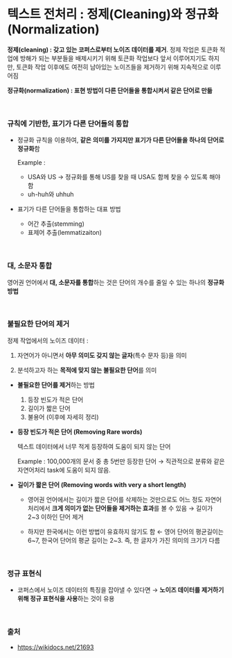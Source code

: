 # 텍스트 전처리 : 정제(Cleaning)와 정규화(Normalization)

**정제(cleaning) : 갖고 있는 코퍼스로부터 노이즈 데이터를 제거**. 정제 작업은 토큰화 적업에 방해가 되는 부분들을 배제시키기 위해 토큰화 작업보다 앞서 이루어지기도 하지만, 토큰화 작업 이후에도 여전히 남아있는 노이즈들을 제거하기  위해 지속적으로 이루어짐

**정규화(normalization) : 표현 방법이 다른 단어들을 통합시켜서 같은 단어로 만듦**

<br>

### 규칙에 기반한, 표기가 다른 단어들의 통합

- 정규화 규칙을 이용하여, **같은 의미를 가지지만 표기가 다른 단어들을 하나의 단어로 정규화**함

  Example :

  - USA와 US  → 정규화를 통해 US를 찾을 때 USA도 함께 찾을 수 있도록 해야함
  - uh-huh와 uhhuh

- 표기가 다른 단어들을 통합하는 대표 방법
  - 어간 추출(stemming)
  - 표제어 추출(lemmatizaiton)

<br>  

### 대, 소문자 통합

영어권 언어에서 **대, 소문자를 통합**하는 것은 단어의 개수를 줄일 수 있는 하나의 **정규화 방법**

<br>

### 불필요한 단어의 제거

정제 작업에서의 노이즈 데이터 : 

1. 자연어가 아니면서 **아무 의미도 갖지 않는 글자**(특수 문자 등)을 의미

2. 분석하고자 하는 **목적에 맞지 않는 불필요한 단어**를 의미
   

- **불필요한 단어를 제거**하는 방법
  1. 등장 빈도가 적은 단어
  2. 길이가 짧은 단어
  3. 불용어 (이후에 자세히 정리)

- **등장 빈도가 적은 단어 (Removing Rare words)**

  텍스트 데이터에서 너무 적게 등장하여 도움이 되지 않는 단어

  Example : 100,000개의 문서 중 총 5번만 등장한 단어 → 직관적으로 분류와 같은 자연어처리 task에 도움이 되지 않음.

- **길이가 짧은 단어 (Removing words with very a short length)**

  - 영어권 언어에서는 길이가 짧은 단어를 삭제하는 것만으로도 어느 정도 자연어 처리에서 **크게 의미가 없는 단어들을 제거하는 효과**를 볼 수 있음 → 길이가 2~3 이하인 단어 제거

  - 하지만 한국에서는 이런 방법이 유효하지 않기도 함 ← 영어 단어의 평균길이는 6\~7, 한국어 단어의 평균 길이는 2\~3. 즉, 한 글자가 가진 의미의 크기가 다름

<br>

### 정규 표현식

- 코퍼스에서 노이즈 데이터의 특징을 잡아낼 수 있다면 → **노이즈 데이터를 제거하기 위해 정규 표현식을 사용**하는 것이 유용

<br>

### 출처

- https://wikidocs.net/21693



